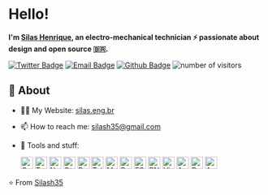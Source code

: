 # **Hello!**

**I'm [Silas Henrique](https://github.com/silash35), an electro-mechanical technician ⚡ passionate about design and open source 🇧🇷.**

[![Twitter Badge](https://img.shields.io/badge/-Twitter-1da1f2?style=flat-square&labelColor=1da1f2&logo=twitter&logoColor=white&link=https://twitter.com/silash35)](https://twitter.com/silash35)
[![Email Badge](https://img.shields.io/badge/-Email-c14438?style=flat-square&logo=Gmail&logoColor=white&link=mailto:silash35@gmail.com)](mailto:silash35@gmail.com)
[![Github Badge](https://img.shields.io/badge/-Github-232323?style=flat-square&logo=Github&logoColor=white&link=https://github.com/silash35)](https://github.com/silash35)
![number of visitors](https://visitor-badge.laobi.icu/badge?page_id=silash35)

## 🧐 **About**

- 👨‍💻 My Website: [silas.eng.br](https://silas.eng.br)
- 📫 How to reach me: silash35@gmail.com
- 🌱 Tools and stuff:

  <div>
    <!--- Languages -->
    <img height="24" src="https://cdn.svgporn.com/logos/c-plusplus.svg" alt="C++ icon">  
    <img height="24" src="https://cdn.svgporn.com/logos/typescript-icon.svg" alt="TypeScript icon">
  
    <!--- Frameworks -->
    <img height="24" src="https://cdn.svgporn.com/logos/nextjs-icon.svg" alt="Next.js icon">
    <img height="24" src="https://cdn.svgporn.com/logos/qt.svg" alt="Qt icon">

    <!--- Librarys -->
    <img height="24" src="https://cdn.svgporn.com/logos/react.svg" alt="React.js icon">
    <img height="24" src="https://cdn.svgporn.com/logos/tailwindcss-icon.svg" alt="Tailwind CSS icon">
    <img height="24" src="https://cdn.svgporn.com/logos/material-ui.svg" alt="Material UI icon">
  
    <!--- JavaScript ecosystem  -->
    <img height="24" src="https://cdn.svgporn.com/logos/parcel-icon.svg" alt="Parcel icon">
    <img height="24" src="https://cdn.svgporn.com/logos/eslint.svg" alt="ESLint icon">
    <img height="24" src="https://cdn.svgporn.com/logos/pnpm.svg" alt="PNPM icon">
    
    <!--- Other Things -->
    <img height="24" src="https://cdn.svgporn.com/logos/visual-studio-code.svg" alt="Visual Studio Code icon">
    <img height="24" src="https://cdn.svgporn.com/logos/arduino.svg" alt="Arduino icon">
    <img height="24" src="https://cdn.svgporn.com/logos/docker-icon.svg" alt="Docker icon">
    <img height="24" src="https://cdn.svgporn.com/logos/archlinux.svg" alt="Arch Linux icon">
  </div>

⭐️ From [Silash35](https://github.com/silash35)
